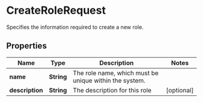 

# CreateRoleRequest

Specifies the information required to create a new role.

## Properties

Name | Type | Description | Notes
------------ | ------------- | ------------- | -------------
**name** | **String** | The role name, which must be unique within the system. | 
**description** | **String** | The description for this role |  [optional]



